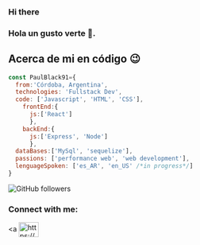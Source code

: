 ### Hi there 

<!--
**PaulBlack91/PaulBlack91** is a ✨ _special_ ✨ repository because its `README.md` (this file) appears on your GitHub profile.

Here are some ideas to get you started:

- 🔭 I’m currently working on ...
- 🌱 I’m currently learning ...
- 👯 I’m looking to collaborate on ...
- 🤔 I’m looking for help with ...
- 💬 Ask me about ...
- 📫 How to reach me: ...
- 😄 Pronouns: ...
- ⚡ Fun fact: ...
-->


### Hola un gusto verte 👋. 


## Acerca de mi en código 😉
```js 
const PaulBlack91={  
  from:'Córdoba, Argentina',
  technologies: 'Fullstack Dev',
  code: ['Javascript', 'HTML', 'CSS'],
    frontEnd:{
      js:['React']
      },
    backEnd:{
      js:['Express', 'Node']
      },
  dataBases:['MySql', 'sequelize'],
  passions: ['performance web', 'web development'],  
  lenguageSpoken: ['es_AR', 'en_US' /*in progress*/]
}
```

![GitHub followers](https://img.shields.io/github/followers/PaulBlack91?label=Follow&style=social)


<h3 align="left">Connect with me:</h3>
<p align="left">

<a <img align="center" src="https://raw.githubusercontent.com/rahuldkjain/github-profile-readme-generator/master/src/images/icons/Social/linked-in-alt.svg" alt="https://www.linkedin.com/in/paul-yasser-esperon-035a94221/" height="30" width="40" />

</p>
